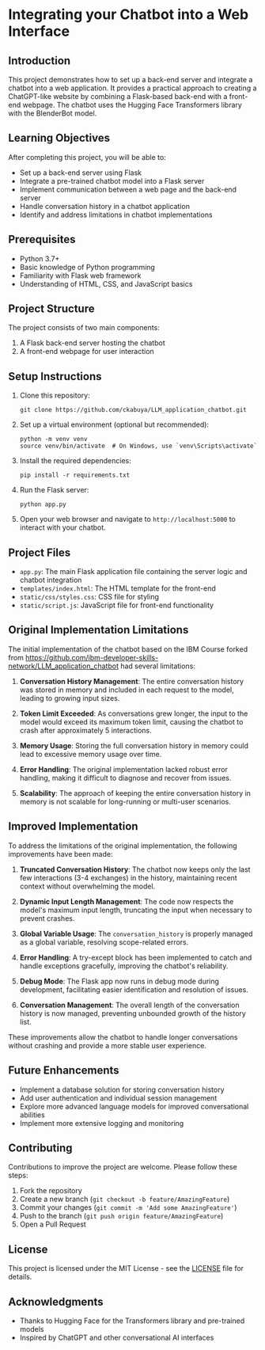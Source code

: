 # Integrating your Chatbot into a Web Interface

## Introduction
This project demonstrates how to set up a back-end server and integrate a chatbot into a web application. It provides a practical approach to creating a ChatGPT-like website by combining a Flask-based back-end with a front-end webpage. The chatbot uses the Hugging Face Transformers library with the BlenderBot model.

## Learning Objectives
After completing this project, you will be able to:
- Set up a back-end server using Flask
- Integrate a pre-trained chatbot model into a Flask server
- Implement communication between a web page and the back-end server
- Handle conversation history in a chatbot application
- Identify and address limitations in chatbot implementations

## Prerequisites
- Python 3.7+
- Basic knowledge of Python programming
- Familiarity with Flask web framework
- Understanding of HTML, CSS, and JavaScript basics

## Project Structure
The project consists of two main components:
1. A Flask back-end server hosting the chatbot
2. A front-end webpage for user interaction

## Setup Instructions
1. Clone this repository:
   ```
   git clone https://github.com/ckabuya/LLM_application_chatbot.git
   ```

2. Set up a virtual environment (optional but recommended):
   ```
   python -m venv venv
   source venv/bin/activate  # On Windows, use `venv\Scripts\activate`
   ```

3. Install the required dependencies:
   ```
   pip install -r requirements.txt
   ```

4. Run the Flask server:
   ```
   python app.py
   ```

5. Open your web browser and navigate to `http://localhost:5000` to interact with your chatbot.

## Project Files
- `app.py`: The main Flask application file containing the server logic and chatbot integration
- `templates/index.html`: The HTML template for the front-end
- `static/css/styles.css`: CSS file for styling
- `static/script.js`: JavaScript file for front-end functionality

## Original Implementation Limitations
The initial implementation of the chatbot based on the IBM Course forked from https://github.com/ibm-developer-skills-network/LLM_application_chatbot had several limitations:

1. **Conversation History Management**: The entire conversation history was stored in memory and included in each request to the model, leading to growing input sizes.

2. **Token Limit Exceeded**: As conversations grew longer, the input to the model would exceed its maximum token limit, causing the chatbot to crash after approximately 5 interactions.

3. **Memory Usage**: Storing the full conversation history in memory could lead to excessive memory usage over time.

4. **Error Handling**: The original implementation lacked robust error handling, making it difficult to diagnose and recover from issues.

5. **Scalability**: The approach of keeping the entire conversation history in memory is not scalable for long-running or multi-user scenarios.

## Improved Implementation
To address the limitations of the original implementation, the following improvements have been made:

1. **Truncated Conversation History**: The chatbot now keeps only the last few interactions (3-4 exchanges) in the history, maintaining recent context without overwhelming the model.

2. **Dynamic Input Length Management**: The code now respects the model's maximum input length, truncating the input when necessary to prevent crashes.

3. **Global Variable Usage**: The `conversation_history` is properly managed as a global variable, resolving scope-related errors.

4. **Error Handling**: A try-except block has been implemented to catch and handle exceptions gracefully, improving the chatbot's reliability.

5. **Debug Mode**: The Flask app now runs in debug mode during development, facilitating easier identification and resolution of issues.

6. **Conversation Management**: The overall length of the conversation history is now managed, preventing unbounded growth of the history list.

These improvements allow the chatbot to handle longer conversations without crashing and provide a more stable user experience.

## Future Enhancements
- Implement a database solution for storing conversation history
- Add user authentication and individual session management
- Explore more advanced language models for improved conversational abilities
- Implement more extensive logging and monitoring

## Contributing
Contributions to improve the project are welcome. Please follow these steps:
1. Fork the repository
2. Create a new branch (`git checkout -b feature/AmazingFeature`)
3. Commit your changes (`git commit -m 'Add some AmazingFeature'`)
4. Push to the branch (`git push origin feature/AmazingFeature`)
5. Open a Pull Request

## License
This project is licensed under the MIT License - see the [LICENSE](LICENSE) file for details.

## Acknowledgments
- Thanks to Hugging Face for the Transformers library and pre-trained models
- Inspired by ChatGPT and other conversational AI interfaces